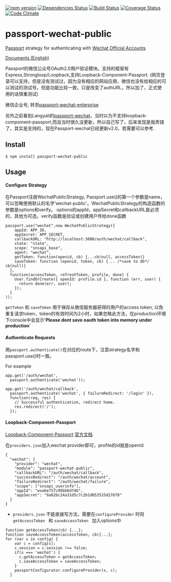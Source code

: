 [![npm version](https://badge.fury.io/js/passport-wechat-public.svg)](https://badge.fury.io/js/passport-wechat-public)
[![Dependencies Status](https://david-dm.org/wenwei1202/passport-wechat-public.svg)](https://david-dm.org/wenwei1202/passport-wechat-public)
[![Build Status](https://travis-ci.org/wenwei1202/passport-wechat-public.svg?branch=master)](https://travis-ci.org/wenwei1202/passport-wechat-public)
[![Coverage Status](https://coveralls.io/repos/github/wenwei1202/passport-wechat-public/badge.svg?branch=master)](https://coveralls.io/github/wenwei1202/passport-wechat-public?branch=master)
[![Code Climate](https://codeclimate.com/github/wenwei1202/passport-wechat-public/badges/gpa.svg)](https://codeclimate.com/github/wenwei1202/passport-wechat-public)

# passport-wechat-public
[Passport](http://passportjs.org/) strategy for authenticating with [Wechat Official Accounts](https://mp.weixin.qq.com/)


[Documents (English)](https://github.com/wenwei1202/passport-wechat-public/blob/master/README.en.md)



Passport的微信公众号OAuth2.0用户验证模块。支持的框架有Express,Strongloop/Loopback,支持Loopback-Component-Passport.
(网页登录可以支持，但是没有测试过，因为没有相应的网站应用，微信也没有给相应的可以测试的测试号。但是功能比较一致，只是改变了authURL，所以加了，正式使用的话慎重测试)

微信企业号, 转至[passport-wechat-enterprise](https://github.com/wenwei1202/passport-wechat-enterprise)

另外之前看到Langyali的[passport-wechat](https://github.com/liangyali/passport-wechat)，当时以为不支持loopback-compoment-passport,而且当时很久没更新，所以自己写了，后来发现是我弄错了，其实是支持的，现在Passport-wechat已经更新v2.0，若需要可以参考.

## Install

    $ npm install passport-wechat-public

## Usage

#### Configure Strategy

在Passport注册WechatPublicStrategy, Passport.use()的第一个参数是name，可以忽略使用默认的名字’wechat-public'。WechatPublicStrategy的构造函数的参数是options和verify。
options的appId，appSecret和callbackURL是必须的，其他为可选。verify函数是验证或创建用户传给done函数



```
passport.use("wechat",new WechatPublicStrategy({
    appId: APP_ID,
    appSecret: APP_SECRET,
    callbackURL: "http://localhost:3000/auth/wechat/callback",
    state: "state",
    scope: "snsapi_base",
    agent: "wechat",
    getToken: function(openid, cb) {...cb(null, accessToken)}
    saveToken: function (openid, token, cb) {... /*save to db*/ cb(null)}
  },
  function(accessToken, refreshToken, profile, done) {
    User.findOrCreate({ openId: profile.id }, function (err, user) {
      return done(err, user);
    });
  }
));
```

`getToken` 和 `saveToken` 用于保存从微信服务器获得的用户的access token, 以免重复请求token，token的有效时间为2小时，如果忽略此方法，在production环境下console中会显示'**Please dont save oauth token into memory under production**'

#### Authenticate Requests

用`passport.authenticate()`在对应的route下，注意strategy名字和passport.use()时一致。

For example

```
app.get('/auth/wechat',
  passport.authenticate('wechat'));

app.get('/auth/wechat/callback',
  passport.authenticate('wechat', { failureRedirect: '/login' }),
  function(req, res) {
    // Successful authentication, redirect home.
    res.redirect('/');
  });
```


#### Loopback-Component-Passport


[Loopback-Component-Passport](https://github.com/strongloop/loopback-component-passport)  [官方文档](https://docs.strongloop.com/pages/releaseview.action?pageId=3836277)

在`providers.json`加入wechat provider即可，profile的id就是openid

```
{
  "wechat": {
    "provider": "wechat",
    "module": "passport-wechat-public",
    "callbackURL": "/auth/wechat/callback",
    "successRedirect": "/auth/wechat/account",
    "failureRedirect": "/auth/wechat/failure",
    "scope": ["snsapi_userinfo"],
    "appId": "wxabe757c89bb6d74b",
    "appSecret": "9a62bc24a31d5c7c2b1d053515d276f8"
  }
}
```
- `providers.json` 不能直接写方法，需要在`configureProvider` 时将`getAccessToken ` 和 `saveAccessToken ` 加入options中

```
function getAccessToken(cb) {...};
function saveAccessToken(accessToken, cb){...};
for (var s in config) {
    var c = config[s];
    c.session = c.session !== false;
    if(s === 'wechat') {
      c.getAccessToken = getAccessToken;
      c.saveAccessToken = saveAccessToken;
    }
    passportConfigurator.configureProvider(s, c);
  }
```





